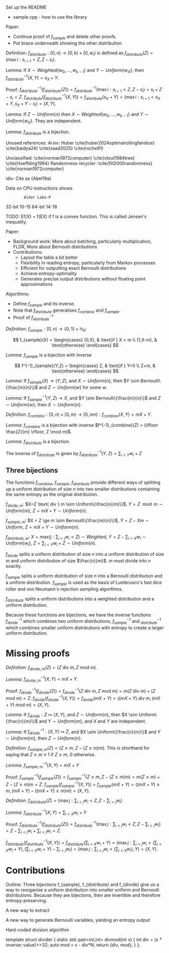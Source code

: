 Set up the README

- sample.cpp - how to use the library

Paper:
- Continue proof of $f_{sample}$ and delete other proofs.
- Put brace underneath showing the other distribution

Definition: $f_{distribute}: [0,n) \rightarrow [0,k) \times [0,w_i)$ is defined as $f_{distribute}(Z) = (\max i : s_{i+1} < Z, Z - s_i)$.

Lemma: If $X \sim Weighted\{w_0, ..., w_{k-1}\}$ and $Y \sim Uniform\{w_X\}$, then $f^{-1}_{distribute}(X,Y) = s_X + Y$.

Proof:
$f^{-1}_{distribute}(f_{distribute}(Z)) = f^{-1}_{distribute}(\max i : s_{i+1} < Z, Z - s_i) = s_i + Z - s_i = Z$. $f_{distribute}(f^{-1}_{distribute}(X,Y)) = f_{distribute}(s_X+Y) = (\max i : s_{i+1} < s_X+Y, s_X + Y - s_i) = (X,Y)$.

Lemma: If $Z \sim Uniform\{n\}$ then $X \sim Weighted\{w_0, ..., w_{k-1}\}$ and $Y \sim Uniform \{w_X\}$. They are independent.






Lemma: $f_{distribute}$ is a bijection.


Unused references:
Arxiv:
    Huber \cite{huber2024optimalrollingfairdice}
    \cite{baidya24}
    \cite{saad2025}
    \cite{roche91}

Unclassified:
    \cite{norman1972computer}
    \cite{stout1984tree}
    \cite{Hoeffding1994}
    Randomness recycler: \cite{fill2000randomness}
    \cite{norman1972computer}

idiv:
Cite as {Abel19a}

Data on CPU instructions shows 

            Alder Lake-P     
32-bit      10-15
64-bit      14-18

TODO: Ef(X)  = f(EX) if f is a convex function. This is called Jensen's inequality.




Paper:
- Background work: More about batching, particularly multiplication, FLDR, 
    More about Bernoulli distributions
- Contributions:
  - Layout the table a bit better
  - Flexibility in reading entropy, particularly from Markov processes
  - Efficient for outputting exact Bernoulli distributions
  - Achieve entropy-optimality
  - Generates precise output distributions without floating point approximations

Algorithms:
- Define $f_{sample}$ and its inverse.
- Note that $f_{distribute}$ generalises $f_{combine}$ and $f_{sample}$.
- Proof of $f^{-1}_{distribute}$

*Definition:* $f_{sample}: [0,n) \rightarrow \{0,1\}\times\mathbb{N}_0:$

$$
f_{sample}(X) = 
\begin{cases}
(0,X), & \text{if } X < m \\
(1,X-m), & \text{otherwise}
\end{cases}
$$

*Lemma:* $f_{sample}$ is a bijection with inverse 

$$
f^{-1}_{sample}(Y,Z) = 
\begin{cases}
Z, & \text{if } Y=0 \\
Z+m, & \text{otherwise}
\end{cases}
$$

*Lemma:* If $f_{sample}(X) \rightarrow (Y, Z)$, and $X \sim Uniform\{n\}$, then $Y \sim Bernoulli\{\frac{m}{n}\}$ and $Z \sim Uniform\{w\}$ for some $w$.

*Lemma:* If $f^{-1}_{sample}(Y,Z) \rightarrow X$, and $Y \sim Bernoulli\{\frac{m}{n}\}$ and $Z \sim Uniform\{w\}$, then $X \sim Uniform\{n\}$.


*Definition:* $f_{combine}: [0,n) \times [0,m) \rightarrow [0,mn): f_{combine}(X,Y) = mX+Y$.

*Lemma:* $f_{combine}$ is a bijection with inverse $f^{-1}_{combine}(Z) = (\lfloor \frac{Z}{m} \rfloor, Z \mod m)$.



*Lemma:* $f_{distribute}$ is a bijection.

The inverse of $f_{distribute}$ is given by $f^{-1}_{distribute}(Y,Z) = \sum_{i<Y}w_i + Z$

## Three bijections

The functions $f_{combine}$, $f_{sample}$, $f_{distribute}$ provide different ways of splitting up a uniform distribution of size $n$ into two smaller distributions containing the same entropy as the original distribution.

$f_{divide,m}$:         $X=Z \text{ div } m \sim Uniform\{\frac{n}{m}\}$,     $Y=Z \mod m \sim Uniform\{m\}$,    $Z=mX+Y \sim Uniform\{n\}$.

$f_{sample,m}$:          $X = Z \ge m \sim Bernoulli\{\frac{m}{n}\}$,        $Y=Z-Xm \sim Uniform$,        $Z=mX+Y \sim Uniform\{n\}$.

$f_{distribute,w}$:      $X=max(j:\sum_{i<j}w_i<Z) \sim Weighted$,   $Y=Z - \sum_{i<X}w_i \sim Uniform\{w_i\}$,     $Z=\sum_{i<Y}w_i + Z \sim Uniform\{n\}$.

$f_{divide}$ splits a uniform distribution of size $n$ into a uniform distribution of size $m$ and uniform distribution of size $\frac{n}{m}$. $m$ must divide into $n$ exactly.

$f_{sample}$ splits a uniform distribution of size $n$ into a Bernoulli distribution and a uniform distribution. $f_{sample}$ is used as the basis of Lumbrusco's fast dice roller and von Neumann's rejection sampling algorithms.

$f_{distribute}$ splits a uniform distributions into a weighted distribution and a uniform distribution. 

Because these functions are bijections, we have the inverse functions $f^{-1}_{divide}$ which combines two uniform distributions, $f^{-1}_{sample}$ and $^{-1}_{distribute}$ which combines smaller uniform distributions with entropy to create a larger uniform distribution.

# Missing proofs

*Definition:* $f_{divide,m}(Z) = (Z \text{ div } m, Z \text{ mod } m)$.

*Lemma:* $f^{-1}_{divide,m}(X,Y) = mX+Y$.

Proof: $f^{-1}_{divide}(f_{divide}(Z)) = f^{-1}_{divide}(Z \text{ div } m, Z \text{ mod } m) = m(Z\text{ div } m) + (Z \text{ mod } m) = Z$. $f_{divide}(f^{-1}_{divide}(X,Y)) = f_{divide}(mX+Y) = ((mX+Y)\text{ div } m, (mX+Y)\text{ mod } m) = (X,Y)$.

*Lemma:* If $f_{divide}: Z \mapsto (X,Y)$, and $Z \sim Uniform\{n\}$, then $X \sim Uniform\{\frac{n}{m}\}$ and $Y \sim Uniform\{m\}$, and $X$ and $Y$ are independent.

*Lemma:* If $f^{-1}_{divide}: (X,Y) \mapsto Z$, and $X \sim Uniform\{\frac{n}{m}\}$ and $Y \sim Uniform\{m\}$, then $Z \sim Uniform\{n\}$.


*Definition:* $f_{sample,m}(Z) = (Z \ge m, Z-(Z\ge m)m)$. This is shorthand for saying that $Z\ge m \equiv 1$ if $Z\ge m$, $0$ otherwise.

*Lemma:* $f^{-1}_{sample,m}(X,Y) = mX+Y$

Proof: $f^{-1}_{sample}(f_{sample}(Z)) = f^{-1}_{sample}(Z \ge m, Z-(Z\ge m)m) = m(Z \ge m) + Z-(Z\ge m)m = Z$. $f_{sample}(f^{-1}_{sample}(X,Y)) = f_{sample}(mX+Y) = ((mX+Y) \ge m, (mX+Y)-((mX+Y)\ge m)m) = (X, Y).$

*Definition:* $f_{distribute}(Z) = (\max j : \sum_{i<j} w_i < Z, Z - \sum_{i<j} w_i)$

*Lemma:* $f^{-1}_{distribute} (X,Y) = \sum_{i<X}w_i + Y$

Proof: $f^{-1}_{distribute}(f_{distribute}(Z)) = f^{-1}_{distribute}(\max j : \sum_{i<j} w_i < Z, Z - \sum_{i<j} w_i) = Z - \sum_{i<j} w_i + \sum_{i<j} w_i = Z.$

$f_{distribute}(f^{-1}_{distribute}(X,Y)) = f_{distribute}(\sum_{i<X}w_i + Y) = (\max j : \sum_{i<j} w_i < (\sum_{i<X}w_i + Y), (\sum_{i<X}w_i + Y) - \sum_{i<j} w_i) = (\max j : \sum_{i<j} w_i < (\sum_{i<X}w_i), Y) = (X,Y).$






# Contributions

Outline: Three bijections f_{sample}, f_{distribute} and f_{divide} give us a way to reorganise a uniform distribution into smaller uniform and Bernoulli distributions. Because they are bijections, then are invertible and therefore entropy-preserving.





A new way to extract 

A new way to generate Bernoulli variables, yielding an entropy output 


Hard-coded division algorithm




template<int N>
struct divider
{
    static std::pair<int,int> divmod(int x)
    {
        int div = (x * inverse<N>::value)>>32;
        auto mod = x - div*N;
        return {div, mod};
    }
};
